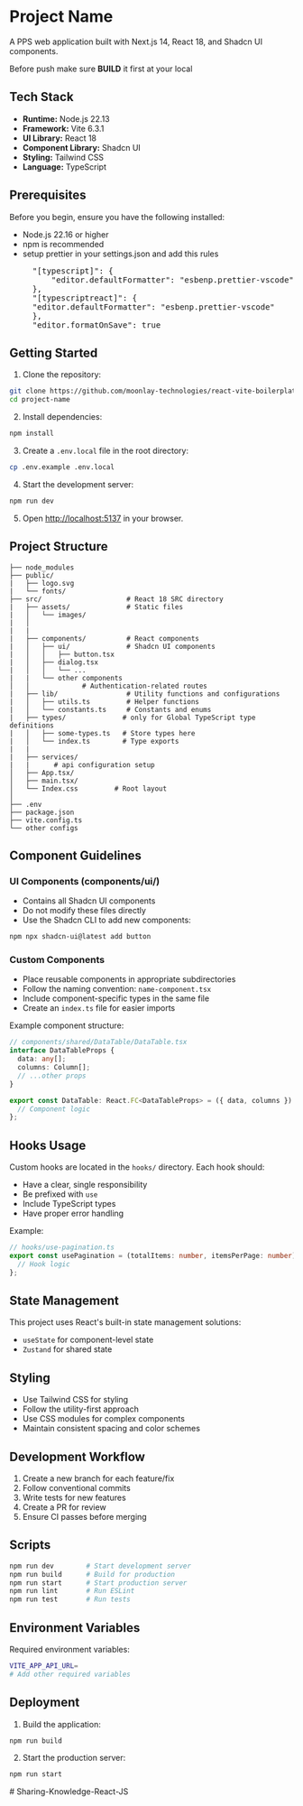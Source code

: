 # Project Name

A PPS web application built with Next.js 14, React 18, and Shadcn UI components.

Before push make sure **BUILD** it first at your local

## Tech Stack

- **Runtime:** Node.js 22.13
- **Framework:** Vite 6.3.1
- **UI Library:** React 18
- **Component Library:** Shadcn UI
- **Styling:** Tailwind CSS
- **Language:** TypeScript

## Prerequisites

Before you begin, ensure you have the following installed:

- Node.js 22.16 or higher
- npm is recommended
- setup prettier in your settings.json and add this rules
  <pre>
    "[typescript]": {
        "editor.defaultFormatter": "esbenp.prettier-vscode"
    },
    "[typescriptreact]": {
    "editor.defaultFormatter": "esbenp.prettier-vscode"
    },
    "editor.formatOnSave": true
  </pre>

## Getting Started

1. Clone the repository:

```bash
git clone https://github.com/moonlay-technologies/react-vite-boilerplate
cd project-name
```

2. Install dependencies:

```bash
npm install
```

3. Create a `.env.local` file in the root directory:

```bash
cp .env.example .env.local
```

4. Start the development server:

```bash
npm run dev
```

5. Open [http://localhost:5137](http://localhost:5137) in your browser.

## Project Structure

```
├── node_modules
├── public/
|   ├── logo.svg
|   └── fonts/
├── src/                     # React 18 SRC directory
|   ├── assets/              # Static files
|   │   └── images/
|   │
|   |
|   ├── components/          # React components
|   │   ├── ui/              # Shadcn UI components
|   │   │   ├── button.tsx
|   │   ├── dialog.tsx
|   │   │   └── ...
|   |   └── other components
│   │             # Authentication-related routes
|   ├── lib/                 # Utility functions and configurations
|   │   ├── utils.ts         # Helper functions
|   │   └── constants.ts     # Constants and enums
|   ├── types/              # only for Global TypeScript type definitions
|   │   ├── some-types.ts   # Store types here
|   │   └── index.ts        # Type exports
|   |
|   ├── services/
|   |      # api configuration setup
│   ├── App.tsx/
│   ├── main.tsx/
│   └── Index.css         # Root layout
│
├── .env
├── package.json
├── vite.config.ts
└── other configs

```

## Component Guidelines

### UI Components (components/ui/)

- Contains all Shadcn UI components
- Do not modify these files directly
- Use the Shadcn CLI to add new components:

```bash
npm npx shadcn-ui@latest add button
```

### Custom Components

- Place reusable components in appropriate subdirectories
- Follow the naming convention: `name-component.tsx`
- Include component-specific types in the same file
- Create an `index.ts` file for easier imports

Example component structure:

```typescript
// components/shared/DataTable/DataTable.tsx
interface DataTableProps {
  data: any[];
  columns: Column[];
  // ...other props
}

export const DataTable: React.FC<DataTableProps> = ({ data, columns }) => {
  // Component logic
};
```

## Hooks Usage

Custom hooks are located in the `hooks/` directory. Each hook should:

- Have a clear, single responsibility
- Be prefixed with `use`
- Include TypeScript types
- Have proper error handling

Example:

```typescript
// hooks/use-pagination.ts
export const usePagination = (totalItems: number, itemsPerPage: number) => {
  // Hook logic
};
```

## State Management

This project uses React's built-in state management solutions:

- `useState` for component-level state
- `Zustand` for shared state

## Styling

- Use Tailwind CSS for styling
- Follow the utility-first approach
- Use CSS modules for complex components
- Maintain consistent spacing and color schemes

## Development Workflow

1. Create a new branch for each feature/fix
2. Follow conventional commits
3. Write tests for new features
4. Create a PR for review
5. Ensure CI passes before merging

## Scripts

```bash
npm run dev        # Start development server
npm run build      # Build for production
npm run start      # Start production server
npm run lint       # Run ESLint
npm run test       # Run tests
```

## Environment Variables

Required environment variables:

```bash
VITE_APP_API_URL=
# Add other required variables
```

## Deployment

1. Build the application:

```bash
npm run build
```

2. Start the production server:

```bash
npm run start
```
#   S h a r i n g - K n o w l e d g e - R e a c t - J S  
 
